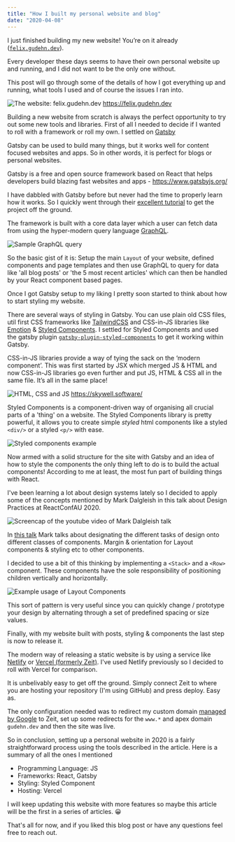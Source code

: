 ```yaml
---
title: "How I built my personal website and blog"
date: "2020-04-08"
---
```


I just finished building my new website! You’re on it already ([`felix.gudehn.dev`](https://felix.gudehn.dev)).

Every developer these days seems to have their own personal website up and running, and I did not want to be the only one without. 

This post will go through some of the details of how I got everything up and running, what tools I used and of course the issues I ran into.

![The website: felix.gudehn.dev](./images/felix-gudehn-dev-landing-page.png)
https://felix.gudehn.dev

Building a new website from scratch is always the perfect opportunity to try out some new tools and libraries. First of all I needed to decide if I wanted to roll with a framework or roll my own. I settled on [Gatsby](https://www.gatsbyjs.org/)

Gatsby can be used to build many things, but it works well for content focused websites and apps. So in other words, it is perfect for blogs or personal websites. 

<span class="quote">Gatsby is a free and open source framework based on React that helps developers build blazing fast websites and apps - https://www.gatsbyjs.org/</span>

I have dabbled with Gatsby before but never had the time to properly learn how it works. So I quickly went through their [excellent tutorial](https://www.gatsbyjs.org/tutorial/) to get the project off the ground.

The framework is built with a core data layer which a user can fetch data from using the hyper-modern query language [GraphQL](https://graphql.org/learn/).

![Sample GraphQL query](./images/graphql-query-blog-posts.png)

So the basic gist of it is: Setup the main `Layout` of your website, defined components and page templates and then use GraphQL to query for data like 'all blog posts' or 'the 5 most recent articles' which can then be handled by your React component based pages.

Once I got Gatsby setup to my liking I pretty soon started to think about how to start styling my website. 

There are several ways of styling in Gatsby. You can use plain old CSS files, util first CSS frameworks like [TailwindCSS](https://tailwindcss.com/) and CSS-in-JS libraries like [Emotion](https://emotion.sh/docs/introduction) & [Styled Components](https://styled-components.com/). I settled for Styled Components and used the gatsby plugin [`gatsby-plugin-styled-components`](https://www.gatsbyjs.org/packages/gatsby-plugin-styled-components/) to get it working within Gatsby.

CSS-in-JS libraries provide a way of tying the sack on the ‘modern component’. This was first started by JSX which merged JS & HTML and now CSS-in-JS libraries go even further and put JS, HTML & CSS all in the same file. It’s all in the same place!

![HTML, CSS and JS](./images/html-css-js.jpg)
https://skywell.software/

Styled Components is a component-driven way of organising all crucial parts of a 'thing' on a website. The Styled Components library is pretty powerful, it allows you to create simple *styled* html components like a styled `<div/>` or a styled `<p/>` with ease.

![Styled components example](./images/styled-components-sample.png)

Now armed with a solid structure for the site with Gatsby and an idea of how to style the components the only thing left to do is to build the actual components! According to me at least, the most fun part of building things with React.

I've been learning a lot about design systems lately so I decided to apply some of the concepts mentioned by Mark Dalgleish in this talk about Design Practices at ReactConfAU 2020. 

![Screencap of the youtube video of Mark Dalgleish talk](./images/react-conf-au-2020-mark.png)

In [this talk](https://www.youtube.com/watch?v=xxbc3wAztl0) Mark talks about designating the different tasks of design onto different classes of components. Margin & orientation for Layout components & styling etc to other components.

I decided to use a bit of this thinking by implementing a `<Stack>` and a `<Row>` component. These components have the sole responsibility of positioning children vertically and horizontally. 

![Example usage of Layout Components](./images/layout-components-usage.png)

This sort of pattern is very useful since you can quickly change / prototype your design by alternating through a set of predefined spacing or size values.

Finally, with my website built with posts, styling & components the last step is now to release it. 

The modern way of releasing a static website is by using a service like [Netlify](https://www.netlify.com/ ) or [Vercel (formerly Zeit)](https://vercel.com/). I've used Netlify previously so I decided to roll with Vercel for comparison.

It is unbelivably easy to get off the ground. Simply connect Zeit to where you are hosting your repository (I'm using GitHub) and press deploy. Easy as. 

The only configuration needed was to redirect my custom domain [managed by Google](https://domains.google.com/) to Zeit, set up some redirects for the `www.*` and apex domain `gudehn.dev` and then the site was live. 

So in conclusion, setting up a personal website in 2020 is a fairly straightforward process using the tools described in the article. Here is a summary of all the ones I mentioned

- Programming Language: JS
- Frameworks: React, Gatsby
- Styling: Styled Component
- Hosting: Vercel

I will keep updating this website with more features so maybe this article will be the first in a series of articles. 😀

That's all for now, and if you liked this blog post or have any questions feel free to reach out.



